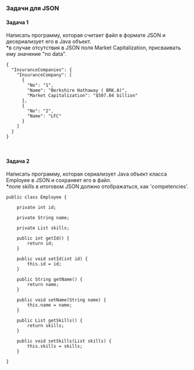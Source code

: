### Задачи для JSON

#### Задача 1
Написать программу, которая считает файл в формате JSON и десериализует его в Java объект.<br>
*в случае отсутствия в JSON поля Market Capitalization, присваивать ему значение "no data".

```
{
  "InsuranceCompanies": {
    "InsuranceCompany": [
      {
        "No": "1",
        "Name": "Berkshire Hathaway ( BRK.A)",
        "Market Capitalization": "$507.04 billion"
      },
      {
        "No": "2",
        "Name": "LFC"
      }
    ]
  }
}
```
<br>

#### Задача 2
Написать программу, которая сериализует Java объект класса Employee в JSON и сохраняет его в файл.<br>
*поле skills в итоговом JSON должно отображаться, как 'competencies'.
```
public class Employee {

    private int id;

    private String name;

    private List skills;

    public int getId() {
        return id;
    }

    public void setId(int id) {
        this.id = id;
    }

    public String getName() {
        return name;
    }

    public void setName(String name) {
        this.name = name;
    }

    public List getSkills() {
        return skills;
    }

    public void setSkills(List skills) {
        this.skills = skills;
    }

}
```